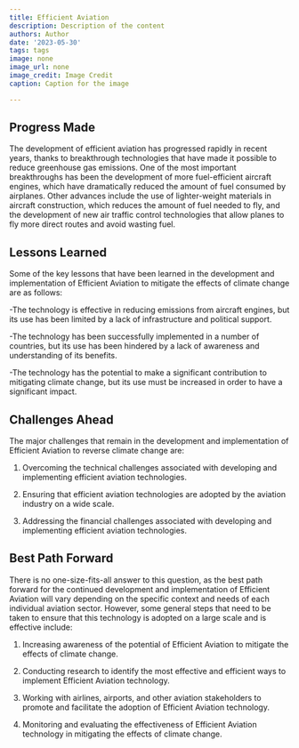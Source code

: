 ```yaml
---
title: Efficient Aviation
description: Description of the content
authors: Author
date: '2023-05-30'
tags: tags
image: none
image_url: none
image_credit: Image Credit
caption: Caption for the image

---
```




## Progress Made

The development of efficient aviation has progressed rapidly in recent years, thanks to breakthrough technologies that have made it possible to reduce greenhouse gas emissions. One of the most important breakthroughs has been the development of more fuel-efficient aircraft engines, which have dramatically reduced the amount of fuel consumed by airplanes. Other advances include the use of lighter-weight materials in aircraft construction, which reduces the amount of fuel needed to fly, and the development of new air traffic control technologies that allow planes to fly more direct routes and avoid wasting fuel.

## Lessons Learned

Some of the key lessons that have been learned in the development and implementation of Efficient Aviation to mitigate the effects of climate change are as follows:

-The technology is effective in reducing emissions from aircraft engines, but its use has been limited by a lack of infrastructure and political support.

-The technology has been successfully implemented in a number of countries, but its use has been hindered by a lack of awareness and understanding of its benefits.

-The technology has the potential to make a significant contribution to mitigating climate change, but its use must be increased in order to have a significant impact.

## Challenges Ahead

The major challenges that remain in the development and implementation of Efficient Aviation to reverse climate change are:

1. Overcoming the technical challenges associated with developing and implementing efficient aviation technologies.

2. Ensuring that efficient aviation technologies are adopted by the aviation industry on a wide scale.

3. Addressing the financial challenges associated with developing and implementing efficient aviation technologies.

## Best Path Forward

There is no one-size-fits-all answer to this question, as the best path forward for the continued development and implementation of Efficient Aviation will vary depending on the specific context and needs of each individual aviation sector. However, some general steps that need to be taken to ensure that this technology is adopted on a large scale and is effective include:

1. Increasing awareness of the potential of Efficient Aviation to mitigate the effects of climate change.

2. Conducting research to identify the most effective and efficient ways to implement Efficient Aviation technology.

3. Working with airlines, airports, and other aviation stakeholders to promote and facilitate the adoption of Efficient Aviation technology.

4. Monitoring and evaluating the effectiveness of Efficient Aviation technology in mitigating the effects of climate change.
